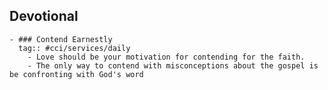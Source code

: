 ## Devotional
	- ### Contend Earnestly
	  tag:: #cci/services/daily
		- Love should be your motivation for contending for the faith.
		- The only way to contend with misconceptions about the gospel is be confronting with God's word